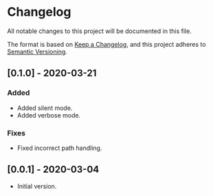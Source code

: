 # Changelog

All notable changes to this project will be documented in this file.

The format is based on [Keep a Changelog](https://keepachangelog.com/en/1.0.0/),
and this project adheres to [Semantic Versioning](https://semver.org/spec/v2.0.0.html).

## [0.1.0] - 2020-03-21

### Added

- Added silent mode.
- Added verbose mode.

### Fixes

- Fixed incorrect path handling.

## [0.0.1] - 2020-03-04

- Initial version.
